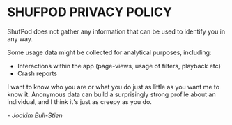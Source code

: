 # SHUFPOD PRIVACY POLICY

ShufPod does not gather any information that can be used to identify you in any way.

Some usage data might be collected for analytical purposes, including:
 - Interactions within the app (page-views, usage of filters, playback etc)
 - Crash reports

I want to know who you are or what you do just as little as you want me to know it. Anonymous data can build a surprisingly strong profile about an individual, and I think it's just as creepy as you do.

_- Joakim Bull-Stien_

